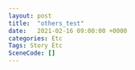 ```yaml
---
layout: post
title:  "others_test"
date:   2021-02-16 09:00:00 +0000
categories: Etc
Tags: Story Etc
SceneCode: []
---
```

